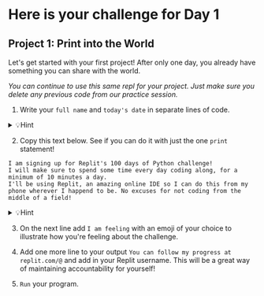 # Here is your challenge for Day 1

## Project 1: Print into the World

Let's get started with your first project! After only one day, you already have something you can share with the world.

*You can continue to use this same repl for your project. Just make sure you delete any previous code from our practice session.*

1. Write your `full name` and `today's date` in separate lines of code.

<details><summary> 💡Hint </summary> 
  
Don't forget `""` and `()` when creating your print statements.
</details>

2. Copy this text below. See if you can do it with just the one `print` statement!
```
I am signing up for Replit's 100 days of Python challenge!
I will make sure to spend some time every day coding along, for a minimum of 10 minutes a day.
I'll be using Replit, an amazing online IDE so I can do this from my phone wherever I happend to be. No excuses for not coding from the middle of a field!
```
<details> <summary>💡Hint </summary>

Remember you can use triple quotes for a large block of text. `"""`

</details>

3. On the next line add `I am feeling` with an emoji of your choice to illustrate how you're feeling about the challenge.
   
4. Add one more line to your output `You can follow my progress at replit.com/@` and add in your Replit username. This will be a great way of maintaining accountability for yourself!
5. `Run` your program.
